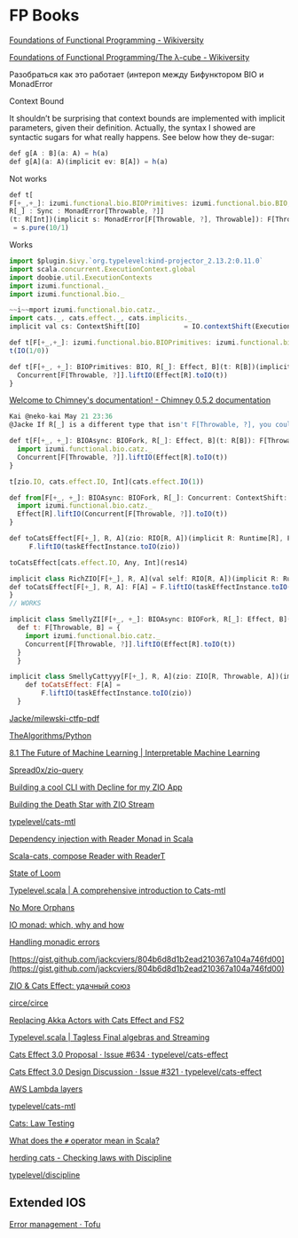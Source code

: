 # FP Books

[Foundations of Functional Programming - Wikiversity](https://en.wikiversity.org/wiki/Foundations_of_Functional_Programming)

[Foundations of Functional Programming/The λ-cube - Wikiversity](https://en.wikiversity.org/wiki/Foundations_of_Functional_Programming/The_%CE%BB-cube)

Разобраться как это работает (интероп между Бифунктором BIO и MonadError

Context Bound

It shouldn’t be surprising that context bounds are implemented with implicit parameters, given their definition. Actually, the syntax I showed are syntactic sugars for what really happens. See below how they de-sugar:

```jsx
def g[A : B](a: A) = h(a)
def g[A](a: A)(implicit ev: B[A]) = h(a)

```

Not works

```jsx
def t[
F[+_,+_]: izumi.functional.bio.BIOPrimitives: izumi.functional.bio.BIO, 
R[_] : Sync : MonadError[Throwable, ?]]
(t: R[Int])(implicit s: MonadError[F[Throwable, ?], Throwable]): F[Throwable, Int]
 = s.pure(10/1)
```

Works

```jsx
import $plugin.$ivy.`org.typelevel:kind-projector_2.13.2:0.11.0`
import scala.concurrent.ExecutionContext.global
import doobie.util.ExecutionContexts
import izumi.functional._
import izumi.functional.bio._

~~i~~mport izumi.functional.bio.catz._
import cats._, cats.effect._, cats.implicits._
implicit val cs: ContextShift[IO]           = IO.contextShift(ExecutionContexts.synchronous)

def t[F[+_,+_]: izumi.functional.bio.BIOPrimitives: izumi.functional.bio.BIO : izumi.functional.bio.BIOApplicative, R[_] : Sync :MonadError[?[_], Throwable], B](t: R[B])(implicit s: MonadError[R, Throwable]): F[Throwable, Int] = MonadError[F[Throwable, ?], Throwable].pure(10 / 0)
t(IO(1/0))

def t[F[+_, +_]: BIOPrimitives: BIO, R[_]: Effect, B](t: R[B])(implicit cs: ContextShift[R]): F[Throwable, B] = {
  Concurrent[F[Throwable, ?]].liftIO(Effect[R].toIO(t))
}
```

[Welcome to Chimney's documentation! - Chimney 0.5.2 documentation](https://scalalandio.github.io/chimney/)

```jsx
Kai @neko-kai May 21 23:36
@Jacke If R[_] is a different type that isn't F[Throwable, ?], you could do it like this:

def t[F[+_, +_]: BIOAsync: BIOFork, R[_]: Effect, B](t: R[B]): F[Throwable, B] = {
  import izumi.functional.bio.catz._
  Concurrent[F[Throwable, ?]].liftIO(Effect[R].toIO(t))
}

t[zio.IO, cats.effect.IO, Int](cats.effect.IO(1))

def from[F[+_, +_]: BIOAsync: BIOFork, R[_]: Concurrent: ContextShift: Effect, B](t: F[_, B]): R[B] = {
  import izumi.functional.bio.catz._
  Effect[R].liftIO(Concurrent[F[Throwable, ?]].toIO(t))
}

def toCatsEffect[F[+_], R, A](zio: RIO[R, A])(implicit R: Runtime[R], F: LiftIO[F]): F[A] =
     F.liftIO(taskEffectInstance.toIO(zio))

toCatsEffect[cats.effect.IO, Any, Int](res14)

implicit class RichZIO[F[+_], R, A](val self: RIO[R, A])(implicit R: Runtime[R], F: LiftIO[F]) extends AnyVal {
def toCatsEffect[F[+_], R, A]: F[A] = F.liftIO(taskEffectInstance.toIO(self))
}
// WORKS

implicit class SmellyZI[F[+_, +_]: BIOAsync: BIOFork, R[_]: Effect, B](t: R[B]) {
  def t: F[Throwable, B] = {
    import izumi.functional.bio.catz._
    Concurrent[F[Throwable, ?]].liftIO(Effect[R].toIO(t))
  }
  }

implicit class SmellyCattyyy[F[+_], R, A](zio: ZIO[R, Throwable, A])(implicit R: Runtime[R], F: LiftIO[F]) {
    def toCatsEffect: F[A] =
        F.liftIO(taskEffectInstance.toIO(zio))
  }
```

[Jacke/milewski-ctfp-pdf](https://github.com/Jacke/milewski-ctfp-pdf)

[TheAlgorithms/Python](https://github.com/TheAlgorithms/Python)

[8.1 The Future of Machine Learning | Interpretable Machine Learning](https://christophm.github.io/interpretable-ml-book/the-future-of-machine-learning.html)

[Spread0x/zio-query](https://github.com/Spread0x/zio-query)

[Building a cool CLI with Decline for my ZIO App](https://medium.com/@pascal.mengelt/building-a-cool-cli-with-decline-for-my-zio-app-80e095b2899a)

[Building the Death Star with ZIO Stream](https://juliano-alves.com/2020/05/04/deathstar-zio-stream/?utm_campaign=ZIO%20News&utm_medium=email&utm_source=Revue%20newsletter)

[typelevel/cats-mtl](https://github.com/typelevel/cats-mtl/blob/master/core/src/main/scala/cats/mtl/instances/readert.scala)

[Dependency injection with Reader Monad in Scala](https://medium.com/rahasak/dependency-injection-with-reader-monad-in-scala-fe05b29e04dd)

[Scala-cats, compose Reader with ReaderT](https://stackoverflow.com/questions/55375125/scala-cats-compose-reader-with-readert)

[State of Loom](http://cr.openjdk.java.net/~rpressler/loom/loom/sol1_part1.html)

[Typelevel.scala | A comprehensive introduction to Cats-mtl](https://typelevel.org/blog/2018/10/06/intro-to-mtl.html)

[No More Orphans](https://blog.7mind.io/no-more-orphans.html)

[IO monad: which, why and how](https://kubuszok.com/2019/io-monad-which-why-and-how/)

[Handling monadic errors](https://miklos-martin.github.io/learn/fp/2017/09/28/handling-monadic-errors.html)

[https://gist.github.com/jackcviers/804b6d8d1b2ead210367a104a746fd00](https://gist.github.com/jackcviers/804b6d8d1b2ead210367a104a746fd00)

[ZIO & Cats Effect: удачный союз](https://habr.com/ru/company/oleg-bunin/blog/472386/)

[circe/circe](https://github.com/circe/circe/blob/d8c869733446545c2d54ffe632dfdccaa0bbe9ec/modules/generic-simple/src/main/scala/io/circe/generic/simple/util/macros/JsonCodecMacros.scala)

[Replacing Akka Actors with Cats Effect and FS2](https://vlovgr.github.io/actors-cats-effect-fs2/#1)

[Typelevel.scala | Tagless Final algebras and Streaming](https://typelevel.org/blog/2018/05/09/tagless-final-streaming.html)

[Cats Effect 3.0 Proposal · Issue #634 · typelevel/cats-effect](https://github.com/typelevel/cats-effect/issues/634)

[Cats Effect 3.0 Design Discussion · Issue #321 · typelevel/cats-effect](https://github.com/typelevel/cats-effect/issues/321)

[](https://typelevel.org/cats-mtl/lifting-classes.html)

[AWS Lambda layers](https://docs.aws.amazon.com/lambda/latest/dg/configuration-layers.html)

[typelevel/cats-mtl](https://github.com/typelevel/cats-mtl/blob/dd5602ee8f18d24e44974eb91a5bed77fee9a896/tests/src/test/scala/cats/mtl/tests/WriterTTests.scala)

[Cats: Law Testing](https://typelevel.org/cats/typeclasses/lawtesting.html)

[What does the `#` operator mean in Scala?](https://stackoverflow.com/questions/9443004/what-does-the-operator-mean-in-scala)

[herding cats - Checking laws with Discipline](http://eed3si9n.com/herding-cats/checking-laws-with-discipline.html)

[typelevel/discipline](https://github.com/typelevel/discipline/blob/master/core/src/test/scala/org/typelevel/discipline/laws.scala)

## Extended IOS

[Error management · Tofu](https://tinkoffcreditsystems.github.io/tofu/docs/errors)
